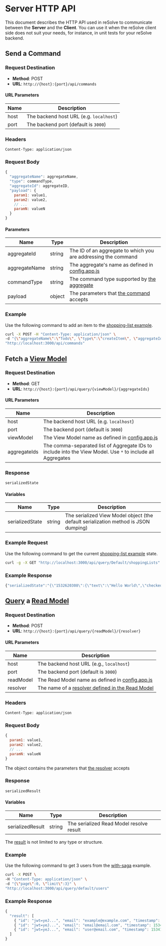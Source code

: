 # Server HTTP API

This document describes the HTTP API used in reSolve to communicate between the **Server** and the **Client**. You can use it when the reSolve client side does not suit your needs, for instance, in unit tests for your reSolve backend.

## Send a Command

### Request Destination

* **Method**: POST
* **URL**: `http://{host}:{port}/api/commands`

#### URL Parameters

| Name      | Description
| --------- | -----------------------
| host      | The backend host URL (e.g. `localhost`)
| port      | The backend port (default is `3000`)

### Headers

```
Content-Type: application/json
```

### Request Body

```javascript
{
  "aggregateName": aggregateName,
  "type": commandType,
  "aggregateId": aggregateID,
  "payload": {
    param1: value1,
    param2: value2,
    // ...
    paramN: valueN
  }
}
```

#### Parameters

|        Name   |  Type  | Description
| ------------- | ------ | ------------
| aggregateId   | string | The ID of an aggregate to which you are addressing the command
| aggregateName | string | The aggregate's name as defined in [config.app.js](https://github.com/reimagined/resolve/blob/master/examples/shopping-list/config.app.js)
| commandType   | string | The command type supported by [the aggregate](https://github.com/reimagined/resolve/tree/master/examples/shopping-list/common/aggregates)
| payload       | object | The parameters that [the command](https://github.com/reimagined/resolve/tree/master/examples/shopping-list/common/aggregates) accepts

### Example

Use the following command to add an item to the [shopping-list example](../examples/shopping-list).

```sh
curl -X POST -H "Content-Type: application/json" \
-d "{\"aggregateName\":\"Todo\", \"type\":\"createItem\", \"aggregateId\":\"root-id\", \"payload\": {\"id\":`date +%s`, \"text\":\"Learn reSolve API\"}}" \
"http://localhost:3000/api/commands"
```

## Fetch a [View Model](./View%20Model.md)

### Request Destination

* **Method**: GET
* **URL**: `http://{host}:{port}/api/query/{viewModel}/{aggregateIds}`

#### URL Parameters

| Name      | Description
| --------- | -----------------------
| host      | The backend host URL (e.g. `localhost`)
| port      | The backend port (default is `3000`)
| viewModel | The View Model name as defined in [config.app.js](https://github.com/reimagined/resolve/blob/master/examples/shopping-list/config.app.js)
| aggregateIds | The comma-separated list of Aggregate IDs to include into the View Model. Use `*` to include all Aggregates

### Response

```javascript
serializedState
```

#### Variables

|        Name          |  Type  | Description
| -------------------- | ------ | ------------
| serializedState      | string | The serialized View Model object (the default serialization method is JSON dumping)

### Example Request

Use the following command to get the current [shopping-list example](../examples/shopping-list) state.


```sh
curl -g -X GET "http://localhost:3000/api/query/Default/shoppingLists"
```

### Example Response

```javascript
{"serializedState":"{\"1532620308\":{\"text\":\"Hello World\",\"checked\":true},\"1532620333\":{\"text\":\"Learn reSolve API\",\"checked\":false}}","aggregateVersionsMap":{"root-id":2}}
```

## [Query](./Query.md) a [Read Model](./Read%20Model.md) 

### Request Destination

* **Method**: POST
* **URL**: `http://{host}:{port}/api/query/{readModel}/{resolver}`

#### URL Parameters

| Name      | Description
| --------- | -----------------------
| host      | The backend host URL (e.g., `localhost`)
| port      | The backend port (default is `3000`)
| readModel | The Read Model name as defined in [config.app.js](https://github.com/reimagined/resolve/blob/master/examples/with-saga/config.app.js)
| resolver  | The name of a [resolver defined in the Read Model](https://github.com/reimagined/resolve/blob/master/examples/with-saga/common/read-models/default.resolvers.js)

### Headers

```
Content-Type: application/json
```

### Request Body

```javascript
{
  param1: value1,
  param2: value2,
  // ...
  paramN: valueN
}
```

The object contains the parameters that [the resolver](https://github.com/reimagined/resolve/blob/master/examples/with-saga/common/read-models/default.resolvers.js) accepts

### Response

```javascript
serializedResult
```

#### Variables

|        Name          |  Type  | Description
| -------------------- | ------ | ------------
| serializedResult     | string | The serialized Read Model resolve result 

The [result](https://github.com/reimagined/resolve/blob/master/examples/with-saga/common/read-models/default.resolvers.js) is not limited to any type or structure.

### Example

Use the following command to get 3 users from the [with-saga](../examples/with-saga) example.

```sh
curl -X POST \
-H "Content-Type: application/json" \
-d "{\"page\":0, \"limit\":3}" \
"http://localhost:3000/api/query/default/users"
```

### Example Response

```javascript
{
  "result": [
    { "id": "jwt=yeJ...", "email": "example@example.com", "timestamp": 1534160787935 },
    { "id": "jwt=yeJ...", "email": "email@email.com", "timestamp": 1534160788935 },
    { "id": "jwt=yeJ...", "email": "user@email.com", "timestamp": 1534160789935 }
  ]
}

```
